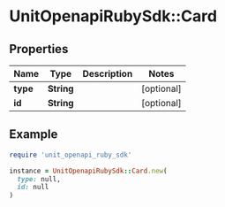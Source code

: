 # UnitOpenapiRubySdk::Card

## Properties

| Name | Type | Description | Notes |
| ---- | ---- | ----------- | ----- |
| **type** | **String** |  | [optional] |
| **id** | **String** |  | [optional] |

## Example

```ruby
require 'unit_openapi_ruby_sdk'

instance = UnitOpenapiRubySdk::Card.new(
  type: null,
  id: null
)
```

